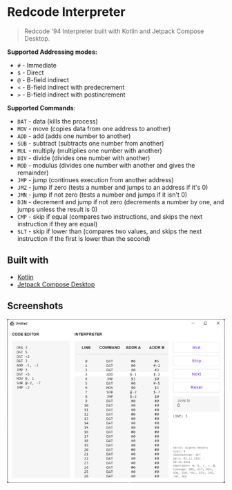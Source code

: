 # Redcode Interpreter
>Redcode '94 Interpreter built with Kotlin and Jetpack Compose Desktop.
> 
**Supported Addressing modes:**
* `#` - Immediate
* `$` - Direct
* `@` - B-field indirect
* `<` - B-field indirect with predecrement
* `>` - B-field indirect with postincrement

**Supported Commands**:
* `DAT` - data (kills the process)
* `MOV` - move (copies data from one address to another)
* `ADD` - add (adds one number to another)
* `SUB` - subtract (subtracts one number from another)
* `MUL` - multiply (multiplies one number with another)
* `DIV` - divide (divides one number with another)
* `MOD` - modulus (divides one number with another and gives the remainder)
* `JMP` - jump (continues execution from another address)
* `JMZ` - jump if zero (tests a number and jumps to an address if it's 0)
* `JMN` - jump if not zero (tests a number and jumps if it isn't 0)
* `DJN` - decrement and jump if not zero (decrements a number by one, and jumps unless the result is 0)
* `CMP` - skip if equal (compares two instructions, and skips the next instruction if they are equal)
* `SLT` - skip if lower than (compares two values, and skips the next instruction if the first is lower than the second)

## Built with
* [Kotlin](https://kotlinlang.org/)
* [Jetpack Compose Desktop](https://github.com/JetBrains/compose-jb)

## Screenshots
<img src="https://raw.githubusercontent.com/enxy0/RedcodeInterpreter/master/.github/main.png?token=AID63I5C2B25QM5DDXGLY7TBXPP5G">
